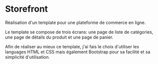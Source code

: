 # Storefront

Réalisation d'un template pour une plateforme de commerce en ligne.

Le template se compose de trois écrans: une page de liste de catégories, une page de détails du produit et une page de panier.

Afin de réaliser au mieux ce template, j'ai fais le choix d'utiliser les languages HTML et CSS mais également Bootstrap pour sa facilité et sa simplicité d'utilisation.
